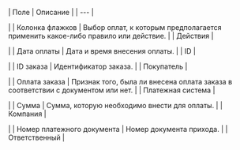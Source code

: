| Поле | Описание |
| --- |

|
| Колонка флажков | Выбор оплат, к которым предполагается применить какое-либо правило или действие. |
| Действия |

|
| Дата оплаты | Дата и время внесения оплаты. |
| ID |

|
| ID заказа | Идентификатор заказа. |
| Покупатель |

|
| Оплата заказа | Признак того, была ли внесена оплата заказа в соответствии с документом или нет. |
| Платежная система |

|
| Сумма | Сумма, которую необходимо внести для оплаты. |
| Компания |

|
| Номер платежного документа | Номер документа прихода. |
| Ответственный |